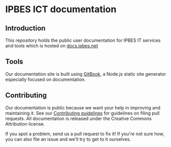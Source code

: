 # IPBES ICT documentation

## Introduction

This repository holds the public user documentation for IPBES IT services and tools which is hosted on [docs.ipbes.net](https://docs.ipbes.net)

## Tools

Our documentation site is built using [GitBook](https://github.com/GitbookIO/gitbook/), a Node.js static site generator especially focused on documentation.

## Contributing

Our documentation is public because we want your help in improving and maintaining it. See our [Contributing guidelines](https://docs.ipbes.net/introduction/contributing-to-the-ipbes-user-documentation) for guidelines on filing pull requests. All documentation is released under the Creative Commons Attribution license.

If you spot a problem, send us a pull request to fix it! If you're not sure how, you can also file an issue and we'll try to get to it ourselves.




